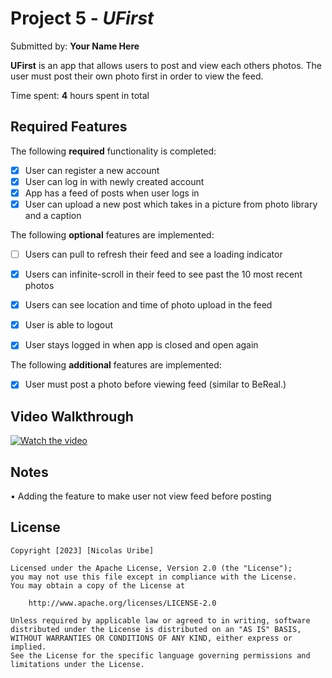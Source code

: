 # Project 5 - *UFirst*

Submitted by: **Your Name Here**

**UFirst** is an app that allows users to post and view each others photos. The user must post their own photo first in order to view the feed.

Time spent: **4** hours spent in total

## Required Features

The following **required** functionality is completed:

- [X] User can register a new account
- [X] User can log in with newly created account
- [X] App has a feed of posts when user logs in
- [X] User can upload a new post which takes in a picture from photo library and a caption	
 
The following **optional** features are implemented:

- [ ] Users can pull to refresh their feed and see a loading indicator
- [X] Users can infinite-scroll in their feed to see past the 10 most recent photos
- [X] Users can see location and time of photo upload in the feed	
- [X] User is able to logout
- [X] User stays logged in when app is closed and open again	


The following **additional** features are implemented:

- [X] User must post a photo before viewing feed (similar to BeReal.)

## Video Walkthrough

[![Watch the video](https://i.imgur.com/0kb50h0.png)](
https://youtu.be/eBcykzqgQYg?si=8cWxfR85xBZ1K-5W)

## Notes

• Adding the feature to make user not view feed before posting

## License

    Copyright [2023] [Nicolas Uribe]

    Licensed under the Apache License, Version 2.0 (the "License");
    you may not use this file except in compliance with the License.
    You may obtain a copy of the License at

        http://www.apache.org/licenses/LICENSE-2.0

    Unless required by applicable law or agreed to in writing, software
    distributed under the License is distributed on an "AS IS" BASIS,
    WITHOUT WARRANTIES OR CONDITIONS OF ANY KIND, either express or implied.
    See the License for the specific language governing permissions and
    limitations under the License.
